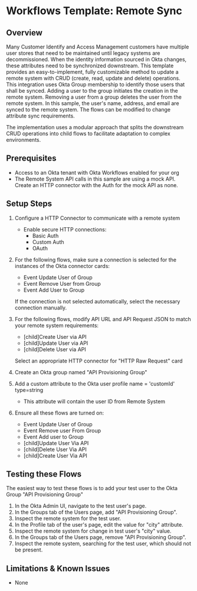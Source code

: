 # Workflows Template: Remote Sync 


## Overview

Many Customer Identify and Access Management customers have multiple user stores that need to be maintained until legacy systems are decommissioned. When the identity information sourced in Okta changes, these attributes need to be synchronized downstream. This template provides an easy-to-implement, fully customizable method to update a remote system with CRUD (create, read, update and delete) operations.
This integration uses Okta Group membership to identify those users that shall be synced. Adding a user to the group initiates the creation in the remote system. Removing a user from a group deletes the user from the remote system.
In this sample, the user's name, address, and email are synced to the remote system. The flows can be modified to change attribute sync requirements. 

The implementation uses a modular approach that splits the downstream CRUD operations into child flows to facilitate adaptation to complex environments.

## Prerequisites

*   Access to an Okta tenant with Okta Workflows enabled for your org 
*   The Remote System API calls in this sample are using a mock API. Create an HTTP connector with the Auth for the mock API as none.


## Setup Steps

1. Configure a HTTP Connector to communicate with a remote system
    * Enable secure HTTP connections:
      * Basic Auth
      * Custom Auth
      * OAuth
2. For the following flows, make sure a connection is selected for the instances of the Okta connector cards:
    * Event Update User of Group
    * Event Remove User from Group
    * Event Add User to Group
    
    If the connection is not selected automatically, select the necessary connection manually.
3. For the following flows, modify API URL and API Request JSON to match your remote system requirements:
    * [child]Create User via API
    * [child]Update User via API
    * [child]Delete User via API
    
   Select an appropriate HTTP connector for "HTTP Raw Request" card
4. Create an Okta group named "API Provisioning Group"
5. Add a custom attribute to the Okta user profile name = 'customId' type=string
   * This attribute will contain the user ID from Remote System
6. Ensure all these flows are turned on:
    *   Event Update User of Group
    *   Event Remove user From Group
    *   Event Add user to Group
    *   [child]Update User Via API
    *   [child]Delete User Via API
    *   [child]Create User Via API


## Testing these Flows

The easiest way to test these flows is to add your test user to the Okta Group "API Provisioning Group"

1. In the Okta Admin UI, navigate to the test user's page.
2. In the Groups tab of the Users page, add "API Provisioning Group".
3. Inspect the remote system for the test user.
4. In the Profile tab of the user's page, edit the value for "city" attribute.
5. Inspect the remote system for change in test user's "city" value.
6. In the Groups tab of the Users page, remove "API Provisioning Group".
7. Inspect the remote system, searching for the test user, which should not be present.


## Limitations & Known Issues
*   None
